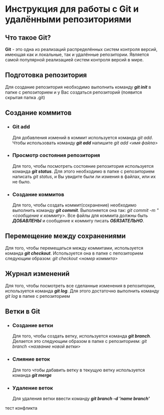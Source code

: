 # Инструкция для работы с Git и удалёнными репозиториями

## **Что такое Git?**
**Git** - это одна из реализаций распределённых систем контроля версий, имеющая как и локальные, так и удалённые репозитории. Является самой популярной реализацией систем контроля версий в мире.
## **Подготовка репозитория**
Для создание репозитория необходимо выполнить команду ***git init***  в папке с репозиторием и у Вас создаться репозиторий (появится скрытая папка .git)

## **Создание коммитов**

* ### Git add
  Для добавления измений в коммит используется команда *git add*. Чтобы использовать команду ***git add*** напишите *git add <имя файла>*

* ### Просмотр состояния репозитория
  Для того, чтобы посмотреть состояние репозитория используется команда ***git status***. Для этого необходимо в папке с репозиторием написать *git status*, и Вы увидите были ли измения в файлах, или их не было.

* ### Создание коммитов
  Для того, чтобы создать коммит(сохранение) необходимо выполнить команду ***git commit***. Выполняется она так: *git commit -m "<сообщение к коммиту>*. Все файлы для коммита должны быть ***ДОБАВЛЕНЫ*** и сообщение к коммиту писать ***ОБЯЗАТЕЛЬНО***.

## **Перемещение между сохранениями**
Для того, чтобы перемещаться между коммитами, используется команда ***git checkout***. Используется она в папке с пепозиторием следующим образом: *git checkout <номер коммита>*

## **Журнал изменений**
Для того, чтобы посмотреть все сделанные изменения в репозитории, используется команда ***git log***. Для этого достаточно выполнить команду *git log* в папке с репозиторием

## **Ветки в Git**

* ### Создание ветки

  Для того, чтобы создать ветку, используется команда ***git branch***. Делается это следующим образом в папке с репозиторием: *git branch <название новой ветки>*

* ### Слияние веток

  Для того чтобы дабавить ветку в текущую ветку используется команда ***git merge <name branch>***

* ### Удаление веток
  Для удаления ветки ввести команду ***git branch -d 'name branch'***


тест конфликта